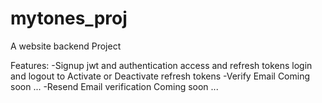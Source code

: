# mytones_proj

A website backend Project

Features:
 -Signup
    jwt and authentication
    access and refresh tokens
    login and logout to Activate or Deactivate refresh tokens
 -Verify Email 
    Coming soon ...
 -Resend Email verification
    Coming soon ...

